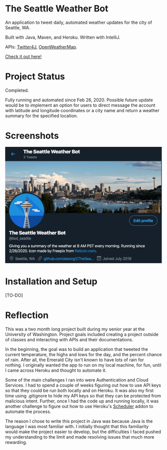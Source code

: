 # The Seattle Weather Bot

An application to tweet daily, automated weather updates for the city of Seattle, WA.

Built with Java, Maven, and Heroku. Written with IntelliJ.

APIs: [Twitter4J](http://twitter4j.org/en/index.html), [OpenWeatherMap](https://openweathermap.org/api).

[Check it out here!](https://twitter.com/bot_seattle)

# Project Status

Completed. 

Fully running and automated since Feb 26, 2020. Possible future update would be to implement an option for 
users to direct message the account with latitude and longitude coordinates or a city name and return a weather summary 
for the specified location. 

# Screenshots 

![Screenshot 1](/img/screenshot1.jpg?raw=true "Screenshot 1")

# Installation and Setup

[TO-DO]

# Reflection

This was a two month long project built during my senior year at the University of Washington. Project goals included creating a project outside of classes and interacting with APIs and their documentations. 

In the beginning, the goal was to build an application that tweeted the current temperature, the highs and lows for the day, and the percent chance of rain. After all, the Emerald City isn't known to have lots of rain for nothing. I originally wanted the app to run on my local machine, for fun, until I came across Heroku and thought to automate it. 

Some of the main challenges I ran into were Authentication and Cloud Services. I had to spend a couple of weeks figuring out how to use API keys so that they could be run both locally and on Heroku. It was also my first time using .gitignore to hide my API keys so that they can be protected from malicious intent. Further, once I had the code up and running locally, it was another challenge to figure out how to use Heroku's [Scheduler](https://elements.heroku.com/addons/scheduler) addon to automate the process. 

The reason I chose to write this project in Java was because Java is the language I was most familiar with. I initially thought that this familiarity would make the project easier to develop, but the difficulties I faced pushed my understanding to the limit and made resolving issues that much more rewarding. 

